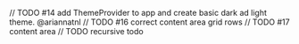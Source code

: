 // TODO #14 add ThemeProvider to app and create basic dark ad light theme. @ariannatnl
// TODO #16 correct content area grid rows
// TODO #17 content area
// TODO recursive todo
